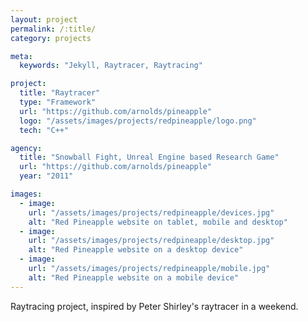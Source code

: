 ```yaml
---
layout: project
permalink: /:title/
category: projects

meta:
  keywords: "Jekyll, Raytracer, Raytracing"

project:
  title: "Raytracer"
  type: "Framework"
  url: "https://github.com/arnolds/pineapple"
  logo: "/assets/images/projects/redpineapple/logo.png"
  tech: "C++"

agency:
  title: "Snowball Fight, Unreal Engine based Research Game"
  url: "https://github.com/arnolds/pineapple"
  year: "2011"

images:
  - image:
    url: "/assets/images/projects/redpineapple/devices.jpg"
    alt: "Red Pineapple website on tablet, mobile and desktop"
  - image:
    url: "/assets/images/projects/redpineapple/desktop.jpg"
    alt: "Red Pineapple website on a desktop device"
  - image:
    url: "/assets/images/projects/redpineapple/mobile.jpg"
    alt: "Red Pineapple website on a mobile device"
---
```

<p>Raytracing project, inspired by Peter Shirley's raytracer in a weekend.</p>
